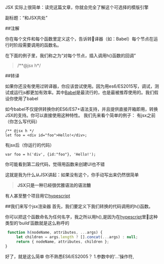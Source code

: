   JSX 实际上很简单：读完这篇文章，你就会完全了解这个可选择的模版引擎

  副标题：“和JSX共处”


##注解

  你在每个文件和每个函数里定义这个，告诉转译器（如：Babel）每个节点在运行时阶段需要调用的函数名。

  在下面的例子里，我们称之为“对每个节点，插入调用h()函数的回调”

  >/**@jsx h*/

##转译

  如果你还没有使用过转译器，你应该尝试使用。因为用es6/ES2015写，调试，测试或运行js都更加有效率。其中[Babel](https://babeljs.io)是最流行的，也是最被推荐使用的。我们假设你使用了babel
    
  如今babel不仅提供转换你的ES6/ES7+语法支持，并且提供直接开箱即用，转换JSX的支持。你可以直接使用这种特性。
  我们先来看个简单的例子：
  有jsx之前（你怎么写代码）
  
    /** @jsx h */
    let foo = <div id="foo">Hello!</div>; 
  

有jsx后（你运行的代码）

`var foo = h('div', {id:"foo"}, 'Hello!');`

你可能看到第二段代码，觉得用函数来创建UI也不错

这就是我为什么从JSX讲起：如果没有这个，你手动写出来仍然很简单

> **JSX只是一种已经很优雅语法的语法糖**

有人甚至整个项目用它[hypescript](https://github.com/hyperhype/hyperscript)

##我们来写个jsx渲染器
 首先，我们要定义下我们转换的代码调用的h()函数。

 你可以把这个函数命名为任何名字，我之所以用h(),是因为在[hypescript](https://github.com/hyperhype/hyperscript)里这种类型的‘build’函数就是这么称呼的
 ```javascript
  function h(nodeName, attributes, ...args) {  
      let children = args.length ? [].concat(...args) : null;
      return { nodeName, attributes, children };
}
 ```
好了，就是这么简单
 你不熟悉ES6/ES2005？
 1.参数中的'...'操作符,
